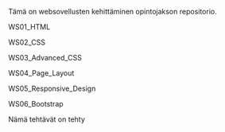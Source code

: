Tämä on websovellusten kehittäminen opintojakson repositorio.

WS01_HTML

WS02_CSS

WS03_Advanced_CSS

WS04_Page_Layout

WS05_Responsive_Design

WS06_Bootstrap

Nämä tehtävät on tehty